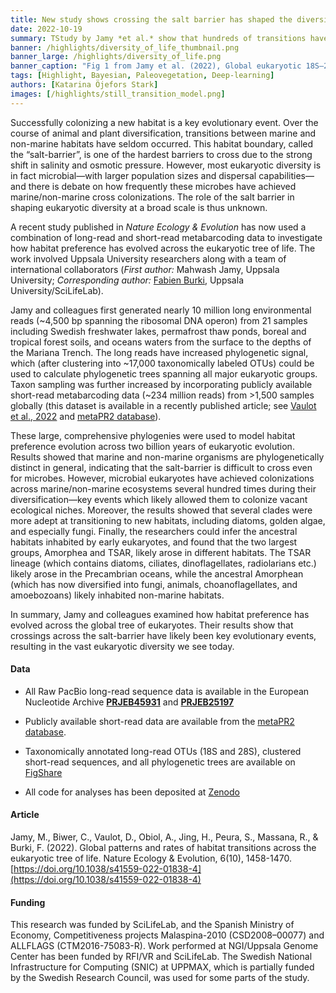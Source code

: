 ```yaml
---
title: New study shows crossing the salt barrier has shaped the diversity of life
date: 2022-10-19
summary: TStudy by Jamy *et al.* show that hundreds of transitions have occurred between marine and non-marine habitats over the course of two billion years of eukaryotic evolution. Code and data are shared openly.
banner: /highlights/diversity_of_life_thumbnail.png
banner_large: /highlights/diversity_of_life.png
banner_caption: "Fig 1 from Jamy et al. (2022), Global eukaryotic 18S–28S phylogeny from environmental samples and the distribution of habitats."
tags: [Highlight, Bayesian, Paleovegetation, Deep-learning]
authors: [Katarina Öjefors Stark]
images: [/highlights/still_transition_model.png]
---
```


Successfully colonizing a new habitat is a key evolutionary event. Over the course of animal and plant diversification, transitions between marine and non-marine habitats have seldom occurred. This habitat boundary, called the “salt-barrier”, is one of the hardest barriers to cross due to the strong shift in salinity and osmotic pressure. However, most eukaryotic diversity is in fact microbial—with larger population sizes and dispersal capabilities—and there is debate on how frequently these microbes have achieved marine/non-marine cross colonizations. The role of the salt barrier in shaping eukaryotic diversity at a broad scale is thus unknown.

A recent study published in *Nature Ecology & Evolution* has now used a combination of long-read and short-read metabarcoding data to investigate how habitat preference has evolved across the eukaryotic tree of life. The work involved Uppsala University researchers along with a team of international collaborators (*First author:* Mahwash Jamy, Uppsala University; *Corresponding author:* [Fabien Burki,](https://www.scilifelab.se/researchers/fabien-burki/) Uppsala University/SciLifeLab).

Jamy and colleagues first generated nearly 10 million long environmental reads (~4,500 bp spanning the ribosomal DNA operon) from 21 samples including Swedish freshwater lakes, permafrost thaw ponds, boreal and tropical forest soils, and oceans waters from the surface to the depths of the Mariana Trench. The long reads have increased phylogenetic signal, which (after clustering into ~17,000 taxonomically labeled OTUs) could be used to calculate phylogenetic trees spanning all major eukaryotic groups. Taxon sampling was further increased by incorporating publicly available short-read metabarcoding data (~234 million reads) from >1,500 samples globally (this dataset is available in a recently published article; see [Vaulot et al., 2022](https://doi.org/10.1111/1755-0998.13674) and [metaPR2 database](https://shiny.metapr2.org/metapr2/)).

These large, comprehensive phylogenies were used to model habitat preference evolution across two billion years of eukaryotic evolution. Results showed that marine and non-marine organisms are phylogenetically distinct in general, indicating that the salt-barrier is difficult to cross even for microbes. However, microbial eukaryotes have achieved colonizations across marine/non-marine ecosystems several hundred times during their diversification—key events which likely allowed them to colonize vacant ecological niches. Moreover, the results showed that several clades were more adept at transitioning to new habitats, including diatoms, golden algae, and especially fungi. Finally, the researchers could infer the ancestral habitats inhabited by early eukaryotes, and found that the two largest groups, Amorphea and TSAR, likely arose in different habitats. The TSAR lineage (which contains diatoms, ciliates, dinoflagellates, radiolarians etc.) likely arose in the Precambrian oceans, while the ancestral Amorphean (which has now diversified into fungi, animals, choanoflagellates, and amoebozoans) likely inhabited non-marine habitats.

In summary, Jamy and colleagues examined how habitat preference has evolved across the global tree of eukaryotes. Their results show that crossings across the salt-barrier have likely been key evolutionary events, resulting in the vast eukaryotic diversity we see today.

#### Data

* All Raw PacBio long-read sequence data is available in the European Nucleotide Archive [**PRJEB45931**](https://www.ebi.ac.uk/ena/browser/view/PRJEB45931?show=reads) and [**PRJEB25197**](https://www.ebi.ac.uk/ena/browser/view/PRJEB25197?show=reads)

* Publicly available short-read data are available from the [metaPR2 database](https://shiny.metapr2.org/metapr2/).

* Taxonomically annotated long-read OTUs (18S and 28S), clustered short-read sequences, and all phylogenetic trees are available on [FigShare](https://doi.org/10.6084/m9.figshare.15164772.v3)

* All code for analyses has been deposited at [Zenodo](https://zenodo.org/record/6656264#.Y0-b9i1yqu4)

#### Article

Jamy, M., Biwer, C., Vaulot, D., Obiol, A., Jing, H., Peura, S., Massana, R., & Burki, F. (2022). Global patterns and rates of habitat transitions across the eukaryotic tree of life. Nature Ecology & Evolution, 6(10), 1458-1470. [https://doi.org/10.1038/s41559-022-01838-4](https://doi.org/10.1038/s41559-022-01838-4)

#### Funding

This research was funded by SciLifeLab, and the Spanish Ministry of Economy, Competitiveness projects Malaspina-2010 (CSD2008–00077) and ALLFLAGS (CTM2016-75083-R). Work performed at NGI/Uppsala Genome Center has been funded by RFI/VR and SciLifeLab. The Swedish National Infrastructure for Computing (SNIC) at UPPMAX, which is partially funded by the Swedish Research Council, was used for some parts of the study.
